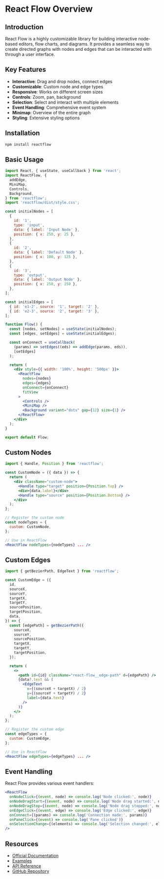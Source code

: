 # React Flow Overview

## Introduction

React Flow is a highly customizable library for building interactive node-based editors, flow charts, and diagrams. It provides a seamless way to create directed graphs with nodes and edges that can be interacted with through a user interface.

## Key Features

- **Interactive**: Drag and drop nodes, connect edges
- **Customizable**: Custom node and edge types
- **Responsive**: Works on different screen sizes
- **Controls**: Zoom, pan, background
- **Selection**: Select and interact with multiple elements
- **Event Handling**: Comprehensive event system
- **Minimap**: Overview of the entire graph
- **Styling**: Extensive styling options

## Installation

```bash
npm install reactflow
```

## Basic Usage

```jsx
import React, { useState, useCallback } from 'react';
import ReactFlow, {
  addEdge,
  MiniMap,
  Controls,
  Background,
} from 'reactflow';
import 'reactflow/dist/style.css';

const initialNodes = [
  {
    id: '1',
    type: 'input',
    data: { label: 'Input Node' },
    position: { x: 250, y: 25 },
  },
  {
    id: '2',
    data: { label: 'Default Node' },
    position: { x: 100, y: 125 },
  },
  {
    id: '3',
    type: 'output',
    data: { label: 'Output Node' },
    position: { x: 250, y: 250 },
  },
];

const initialEdges = [
  { id: 'e1-2', source: '1', target: '2' },
  { id: 'e2-3', source: '2', target: '3' },
];

function Flow() {
  const [nodes, setNodes] = useState(initialNodes);
  const [edges, setEdges] = useState(initialEdges);

  const onConnect = useCallback(
    (params) => setEdges((eds) => addEdge(params, eds)),
    [setEdges]
  );

  return (
    <div style={{ width: '100%', height: '500px' }}>
      <ReactFlow
        nodes={nodes}
        edges={edges}
        onConnect={onConnect}
        fitView
      >
        <Controls />
        <MiniMap />
        <Background variant="dots" gap={12} size={1} />
      </ReactFlow>
    </div>
  );
}

export default Flow;
```

## Custom Nodes

```jsx
import { Handle, Position } from 'reactflow';

const CustomNode = ({ data }) => {
  return (
    <div className="custom-node">
      <Handle type="target" position={Position.Top} />
      <div>{data.label}</div>
      <Handle type="source" position={Position.Bottom} />
    </div>
  );
};

// Register the custom node
const nodeTypes = {
  custom: CustomNode,
};

// Use in ReactFlow
<ReactFlow nodeTypes={nodeTypes} ... />
```

## Custom Edges

```jsx
import { getBezierPath, EdgeText } from 'reactflow';

const CustomEdge = ({
  id,
  sourceX,
  sourceY,
  targetX,
  targetY,
  sourcePosition,
  targetPosition,
  data,
}) => {
  const [edgePath] = getBezierPath({
    sourceX,
    sourceY,
    sourcePosition,
    targetX,
    targetY,
    targetPosition,
  });

  return (
    <>
      <path id={id} className="react-flow__edge-path" d={edgePath} />
      {data?.text && (
        <EdgeText
          x={(sourceX + targetX) / 2}
          y={(sourceY + targetY) / 2}
          label={data.text}
        />
      )}
    </>
  );
};

// Register the custom edge
const edgeTypes = {
  custom: CustomEdge,
};

// Use in ReactFlow
<ReactFlow edgeTypes={edgeTypes} ... />
```

## Event Handling

React Flow provides various event handlers:

```jsx
<ReactFlow
  onNodeClick={(event, node) => console.log('Node clicked:', node)}
  onNodeDragStart={(event, node) => console.log('Node drag started:', node)}
  onNodeDragStop={(event, node) => console.log('Node drag stopped:', node)}
  onEdgeClick={(event, edge) => console.log('Edge clicked:', edge)}
  onConnect={(params) => console.log('Connection made:', params)}
  onPaneClick={(event) => console.log('Pane clicked')}
  onSelectionChange={(elements) => console.log('Selection changed:', elements)}
/>
```

## Resources

- [Official Documentation](https://reactflow.dev/docs/introduction/)
- [Examples](https://reactflow.dev/examples/)
- [API Reference](https://reactflow.dev/docs/api/react-flow-props/)
- [GitHub Repository](https://github.com/wbkd/react-flow) 